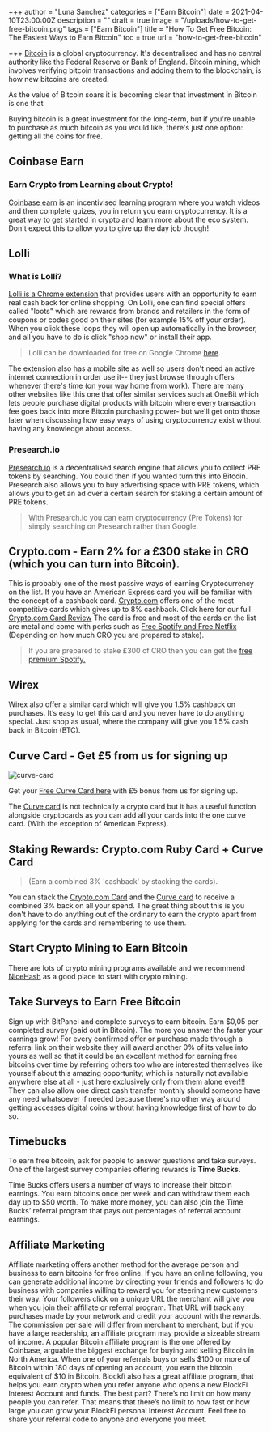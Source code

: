 +++
author = "Luna Sanchez"
categories = ["Earn Bitcoin"]
date = 2021-04-10T23:00:00Z
description = ""
draft = true
image = "/uploads/how-to-get-free-bitcoin.png"
tags = ["Earn Bitcoin"]
title = "How To Get Free Bitcoin: The Easiest Ways to Earn Bitcoin"
toc = true
url = "how-to-get-free-bitcoin"

+++
[Bitcoin](/buy-bitcoin) is a global cryptocurrency. It's decentralised and has no central authority like the Federal Reserve or Bank of England. Bitcoin mining, which involves verifying bitcoin transactions and adding them to the blockchain, is how new bitcoins are created. 

As the value of Bitcoin soars it is becoming clear that investment in Bitcoin is one that 

Buying bitcoin is a great investment for the long-term, but if you're unable to purchase as much bitcoin as you would like, there's just one option: getting all the coins for free.

## Coinbase Earn

### Earn Crypto from Learning about Crypto!

[Coinbase earn](https://www.coinbase.com/earn) is an incentivised learning program where you watch videos and then complete quizes, you in return you earn cryptocurrency. It is a great way to get started in crypto and learn more about the eco system.  Don't expect this to allow you to give up the day job though!

## Lolli

### What is Lolli?

[Lolli is a Chrome extension](https://chrome.google.com/webstore/detail/lolli-earn-bitcoin-when-y/fleenceagaplaefnklabikkmocalkcpo) that provides users with an opportunity to earn real cash back for online shopping. On Lolli, one can find special offers called "loots" which are rewards from brands and retailers in the form of coupons or codes good on their sites (for example 15% off your order). When you click these loops they will open up automatically in the browser, and all you have to do is click "shop now" or install their app.

> Lolli can be downloaded for free on Google Chrome [here](https://chrome.google.com/webstore/detail/lolli-earn-bitcoin-when-y/fleenceagaplaefnklabikkmocalkcpo).

The extension also has a mobile site as well so users don't need an active internet connection in order use it-- they just browse through offers whenever there's time (on your way home from work). There are many other websites like this one that offer similar services such at OneBit which lets people purchase digital products with bitcoin where every transaction fee goes back into more Bitcoin purchasing power- but we'll get onto those later when discussing how easy ways of using cryptocurrency exist without having any knowledge about access.

### Presearch.io

[Presearch.io](https://www.presearch.io/) is a decentralised search engine that allows you to collect PRE tokens by searching.  You could then if you wanted turn this into Bitcoin.  Presearch also allows you to buy advertising space with PRE tokens, which allows you to get an ad over a certain search for staking a certain amount of PRE tokens.

> With Presearch.io you can earn cryptocurrency (Pre Tokens) for simply searching on Presearch rather than Google.

## Crypto.com - Earn 2% for a £300 stake in CRO (which you can turn into Bitcoin).

This is probably one of the most passive ways of earning Cryptocurrency on the list. If you have an American Express card you will be familiar with the concept of a cashback card. [Crypto.com](/link/sign-up-crypto-dot-com) offers one of the most competitive cards which gives up to 8% cashback.  Click here for our full [Crypto.com Card Review](/crypto-com-review) The card is free and most of the cards on the list are metal and come with perks such as [Free Spotify and Free Netflix](/link/sign-up-crypto-dot-com) (Depending on how much CRO you are prepared to stake).

> If you are prepared to stake £300 of CRO then you can get the [free premium Spotify.](/link/sign-up-crypto-dot-com)

## Wirex

Wirex also offer a similar card which will give you 1.5% cashback on purchases. It’s easy to get this card and you never have to do anything special. Just shop as usual, where the company will give you 1.5% cash back in Bitcoin (BTC).

## Curve Card - Get £5 from us for signing up

![curve-card](/uploads/blue_icon.png)

Get your [Free Curve Card here](http://www.curve.app/join#N9A6AA3D) with £5 bonus from us for signing up.

The [Curve card](http://www.curve.app/join#N9A6AA3D) is not technically a crypto card but it has a useful function alongside cryptocards as you can add all your cards into the one curve card.  (With the exception of American Express).

## Staking Rewards: Crypto.com Ruby Card + Curve Card

> (Earn a combined 3% 'cashback' by stacking the cards).

You can stack the [Crypto.com Card](/link/sign-up-crypto-dot-com) and the [Curve card](http://www.curve.app/join#N9A6AA3D) to receive a combined 3% back on all your spend. The great thing about this is you don't have to do anything out of the ordinary to earn the crypto apart from applying for the cards and remembering to use them.

## **Start Crypto Mining to Earn Bitcoin**

There are lots of crypto mining programs available and we recommend [NiceHash](/nice-hash-review) as a good place to start with crypto mining.

## **Take Surveys to Earn Free Bitcoin**

Sign up with BitPanel and complete surveys to earn bitcoin. Earn $0,05 per completed survey (paid out in Bitcoin). The more you answer the faster your earnings grow! For every confirmed offer or purchase made through a referral link on their website they will award another 0% of its value into yours as well so that it could be an excellent method for earning free bitcoins over time by referring others too who are interested themselves like yourself about this amazing opportunity; which is naturally not available anywhere else at all - just here exclusively only from them alone ever!!! They can also allow one direct cash transfer monthly should someone have any need whatsoever if needed because there's no other way around getting accesses digital coins without having knowledge first of how to do so.

## Timebucks

To earn free bitcoin, ask for people to answer questions and take surveys. One of the largest survey companies offering rewards is **Time Bucks.**

Time Bucks offers users a number of ways to increase their bitcoin earnings. You earn bitcoins once per week and can withdraw them each day up to $50 worth. To make more money, you can also join the Time Bucks’ referral program that pays out percentages of referral account earnings.

## Affiliate Marketing

Affiliate marketing offers another method for the average person and business to earn bitcoins for free online. If you have an online following, you can generate additional income by directing your friends and followers to do business with companies willing to reward you for steering new customers their way. Your followers click on a unique URL the merchant will give you when you join their affiliate or referral program. That URL will track any purchases made by your network and credit your account with the rewards. The commission per sale will differ from merchant to merchant, but if you have a large readership, an affiliate program may provide a sizeable stream of income. A popular Bitcoin affiliate program is the one offered by Coinbase, arguable the biggest exchange for buying and selling Bitcoin in North America. When one of your referrals buys or sells $100 or more of Bitcoin within 180 days of opening an account, you earn the bitcoin equivalent of $10 in Bitcoin. Blockfi also has a great affiliate program, that helps you earn crypto when you refer anyone who opens a new BlockFi Interest Account and funds. The best part? There’s no limit on how many people you can refer. That means that there’s no limit to how fast or how large you can grow your BlockFi personal Interest Account. Feel free to share your referral code to anyone and everyone you meet.